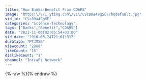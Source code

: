 ```yaml
---
title: "How Banks Benefit From CDARS"
image: "https:\/\/i.ytimg.com\/vi\/CScB9a49gSE\/hqdefault.jpg"
vid_id: "CScB9a49gSE"
categories: "Science-Technology"
tags: ["Banks","Benefit","CDARS"]
date: "2021-11-06T02:05:54+03:00"
vid_date: "2016-03-24T21:01:31Z"
duration: "PT3M5S"
viewcount: "2968"
likeCount: "16"
dislikeCount: "1"
channel: "IntraFi Network"
---
```

{% raw %}{% endraw %}
